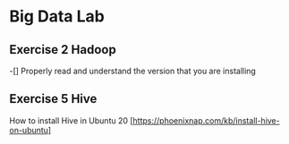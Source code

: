 # Big Data Lab

## Exercise 2 Hadoop

-[] Properly read and understand the version that you are installing

## Exercise 5 Hive

How to install Hive in Ubuntu 20 [https://phoenixnap.com/kb/install-hive-on-ubuntu]